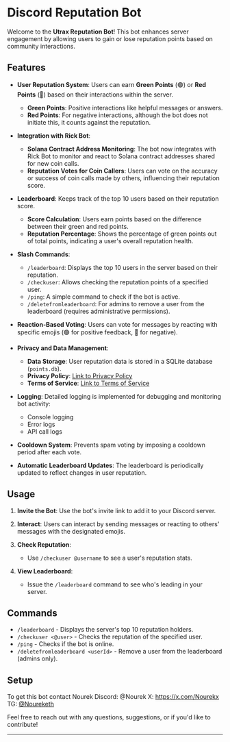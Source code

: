 # Discord Reputation Bot

Welcome to the **Utrax Reputation Bot**! This bot enhances server engagement by allowing users to gain or lose reputation points based on community interactions.

## Features

- **User Reputation System**: Users can earn **Green Points** (🟢) or **Red Points** (🔴) based on their interactions within the server.
  - **Green Points**: Positive interactions like helpful messages or answers.
  - **Red Points**: For negative interactions, although the bot does not initiate this, it counts against the reputation.

- **Integration with Rick Bot**:
  - **Solana Contract Address Monitoring**: The bot now integrates with Rick Bot to monitor and react to Solana contract addresses shared for new coin calls.
  - **Reputation Votes for Coin Callers**: Users can vote on the accuracy or success of coin calls made by others, influencing their reputation score.

- **Leaderboard**: Keeps track of the top 10 users based on their reputation score. 
  - **Score Calculation**: Users earn points based on the difference between their green and red points.
  - **Reputation Percentage**: Shows the percentage of green points out of total points, indicating a user's overall reputation health.

- **Slash Commands**:
  - `/leaderboard`: Displays the top 10 users in the server based on their reputation.
  - `/checkuser`: Allows checking the reputation points of a specified user.
  - `/ping`: A simple command to check if the bot is active.
  - `/deletefromleaderboard`: For admins to remove a user from the leaderboard (requires administrative permissions).

- **Reaction-Based Voting**: Users can vote for messages by reacting with specific emojis (🟢 for positive feedback, 🔴 for negative).

- **Privacy and Data Management**:
  - **Data Storage**: User reputation data is stored in a SQLite database (`points.db`).
  - **Privacy Policy**: [Link to Privacy Policy](https://github.com/UtraxHQ/UtraxRepBot/blob/main/PRIVACY_POLICY.md)
  - **Terms of Service**: [Link to Terms of Service](https://github.com/UtraxHQ/UtraxRepBot/blob/main/TERMS_OF_SERVICE.md)
  
- **Logging**: Detailed logging is implemented for debugging and monitoring bot activity:
  - Console logging
  - Error logs
  - API call logs

- **Cooldown System**: Prevents spam voting by imposing a cooldown period after each vote.

- **Automatic Leaderboard Updates**: The leaderboard is periodically updated to reflect changes in user reputation.

## Usage

1. **Invite the Bot**: Use the bot's invite link to add it to your Discord server.

2. **Interact**: Users can interact by sending messages or reacting to others' messages with the designated emojis.

3. **Check Reputation**:
   - Use `/checkuser @username` to see a user's reputation stats.

4. **View Leaderboard**:
   - Issue the `/leaderboard` command to see who's leading in your server.

## Commands

- `/leaderboard` - Displays the server's top 10 reputation holders.
- `/checkuser <@user>` - Checks the reputation of the specified user.
- `/ping` - Checks if the bot is online.
- `/deletefromleaderboard <userId>` - Remove a user from the leaderboard (admins only).

## Setup

To get this bot contact Nourek
Discord: @Nourek
X: https://x.com/Nourekx 
TG: [@Noureketh](https://t.me/noureketh)


Feel free to reach out with any questions, suggestions, or if you'd like to contribute!

---
